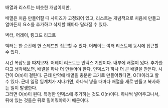 배열과 리스트는 비슷한 개념이지만,

배열은 처음 만들어질 때 사이즈가 고정되어 있고,
리스트는 개념적으로 처음에 만들고 얼마든지 요소를 추가하고 삭제할 때마다 달라질 수 있다.

벡터, 어레이, 링크드 리크트

벡터는 한 순간에 한 스레드만 접근할 수 있다.
어레이는 여러 리스트에 동시에 접근할 수 있다.

시간 복잡도를 따져보자.
어레이 리스트는 인덱스 기반이다. 내부에 배열이 있다.
추가한다고 생각해보면, 배열을 하나 더 만들어야 한다. 인덱스가 하나 더 큰 배열을 만든다.
시간이 O(n)이 걸린다.
근데 만약에 배열을 충분한 크기로 만들어뒀다면, O(1)이라고 할 수 있다.
근데 일정 임계치가 지나가면, 하나씩 넣을 때마다 배열을 새로 만들고 복사하는 일이 발생한다.  
그러면 O(n)이 된다.
특정한 인덱스에 추가하는 것도 O(n)이다. 하나씩 넣어주고나서, 뒤에 있는 것들은 뒤로 밀어줘야하기 때문이다.

